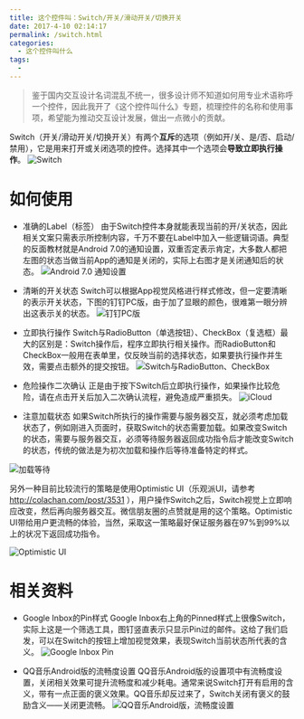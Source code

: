 ```yaml
---
title: 这个控件叫：Switch/开关/滑动开关/切换开关
date: 2017-4-10 02:14:17
permalink: /switch.html
categories:
  - 这个控件叫什么
tags:
  - 
---
```


> 鉴于国内交互设计名词混乱不统一，很多设计师不知道如何用专业术语称呼一个控件，因此我开了《这个控件叫什么》专题，梳理控件的名称和使用事项，希望能为推动交互设计发展，做出一点微小的贡献。

Switch（开关/滑动开关/切换开关）有两个**互斥**的选项（例如开/关、是/否、启动/禁用），它是用来打开或关闭选项的控件。选择其中一个选项会**导致立即执行操作**。
![Switch](http://pic.ftium4.com/1240-20201226021505423.png)

<!-- more -->

# 如何使用

- 准确的Label（标签）
由于Switch控件本身就能表现当前的开/关状态，因此相关文案只需表示所控制内容，千万不要在Label中加入一些逻辑词语。典型的反面教材就是Android 7.0的通知设置，双重否定表示肯定，大多数人都把左图的状态当做当前App的通知是关闭的，实际上右图才是关闭通知后的状态。
![Android 7.0 通知设置](http://pic.ftium4.com/1240-20201226021510667.png)

- 清晰的开关状态
Switch可以根据App视觉风格进行样式修改，但一定要清晰的表示开关状态，下图的钉钉PC版，由于加了显眼的颜色，很难第一眼分辨出这表示关的状态。
![钉钉PC版](http://pic.ftium4.com/1240-20201226021514803.png)



- 立即执行操作
Switch与RadioButton（单选按钮）、CheckBox（复选框）最大的区别是：Switch操作后，程序立即执行相关操作。而RadioButton和CheckBox一般用在表单里，仅反映当前的选择状态，如果要执行操作并生效，需要点击额外的提交按钮。
![Switch与RadioButton、CheckBox](http://pic.ftium4.com/1240-20201226021518508.png)

- 危险操作二次确认
正是由于按下Switch后立即执行操作，如果操作比较危险，请在点击开关后加入二次确认流程，避免造成严重损失。
![iCloud](http://pic.ftium4.com/1240-20201226021522193.png)


- 注意加载状态
如果Switch所执行的操作需要与服务器交互，就必须考虑加载状态了，例如刚进入页面时，获取Switch的状态需要加载。如果改变Switch的状态，需要与服务器交互，必须等待服务器返回成功指令后才能改变Switch的状态，传统的做法是为初次加载和操作后等待准备特定的样式。

![加载等待](http://pic.ftium4.com/1240-20201226021527161.png)



另外一种目前比较流行的策略是使用Optimistic UI（乐观派UI，请参考 http://colachan.com/post/3531 ），用户操作Switch之后，Switch视觉上立即响应改变，然后再向服务器交互。微信朋友圈的点赞就是用的这个策略。Optimistic UI带给用户更流畅的体验，当然，采取这一策略最好保证服务器在97%到99%以上的状况下返回成功指令。

![Optimistic UI](http://pic.ftium4.com/1240-20201226021530288.png)





# 相关资料

- Google Inbox的Pin样式
Google Inbox右上角的Pinned样式上很像Switch，实际上这是一个筛选工具，图钉竖直表示只显示Pin过的邮件。这给了我们启发，可以在Switch的按钮上增加视觉效果，表现Switch当前状态所代表的含义。
![Google Inbox Pin](http://pic.ftium4.com/1240-20201226021535632.png)

- QQ音乐Android版的流畅度设置
QQ音乐Android版的设置项中有流畅度设置，关闭相关效果可提升流畅度和减少耗电。通常来说Switch打开有启用的含义，带有一点正面的褒义效果。QQ音乐却反过来了，Switch关闭有褒义的鼓励含义——关闭更流畅。
![QQ音乐Android版，流畅度设置](http://pic.ftium4.com/1240.jpeg)
